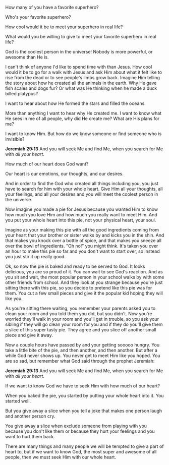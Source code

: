 How many of you have a favorite superhero?

Who's your favorite superhero?

How cool would it be to meet your superhero in real life?

What would you be willing to give to meet your favorite superhero in real life?

God is the coolest person in the universe! Nobody is more powerful, or awesome than He is.

I can't think of anyone I'd like to spend time with than Jesus. How cool would it be to go for a walk with Jesus and ask Him about what it felt like to rise from the dead or to see people's limbs grow back. Imagine Him telling the story about how he created all the animals in the earth. Why He gave fish scales and dogs fur? Or what was He thinking when he made a duck billed platypus?

I want to hear about how He formed the stars and filled the oceans.

More than anything I want to hear why He created me. I want to know what He sees in me of all people, why did He create me? What are His plans for me?

I want to know Him. But how do we know someone or find someone who is invisible?

**Jeremiah 29:13**
And you will seek Me and find Me, when you search for Me with *all your heart*.

How much of our heart does God want?

Our heart is our emotions, our thoughts, and our desires.

And in order to find the God who created all things including you, you just have to search for him with your whole heart. Give Him all your thoughts, all your feelings, and all your desires and you will meet the coolest person in the universe.

Now imagine you made a pie for Jesus because you wanted Him to know how much you love Him and how much you really want to meet Him. And you put your whole heart into this pie, not your physical heart, your soul.

Imagine as your making this pie with all the good ingredients coming from your heart that your brother or sister walks by and kicks you in the shin. And that makes you knock over a bottle of spice, and that makes you sneeze all over the bowl of ingredients. "Oh no!" you might think. It's taken you over an hour to make this pie so far and you don't want to start over, so instead you just stir it up really good.

Ok, so now the pie is baked and ready to be served to God. It looks delicious, you are so proud of it. You can wait to see God's reaction. And as you sit and wait, the most popular person in your school walks by with some other friends from school. And they look at you strange because you're just sitting there with this pie, so you decide to pretend like this pie was for them. You cut a few small pieces and give it the popular kid hoping they will like you.

As you're sitting there waiting, you remember your parents asked you to clean your room and you told them you did, but you didn't. Now you're worried they'll walk in your room and you'll get in trouble, so you ask your sibling if they will go clean your room for you and if they do you'll give them a slice of this super tasty pie. They agree and you slice off another small piece and give it away.

Now a couple hours have passed by and your getting sooooo hungry. You take a little bite of the pie, and then another, and then another. But after a while God never shows up. You never get to meet Him like you hoped. You are so sad, but remember what God said through the prophet Jeremiah:

**Jeremiah 29:13**
And you will seek Me and find Me, when you search for Me with *all your heart*.

If we want to know God we have to seek Him with how much of our heart?

When you baked the pie, you started by putting your whole heart into it. You started well.

But you give away a slice when you tell a joke that makes one person laugh and another person cry.

You give away a slice when exclude someone from playing with you because you don't like them or because they hurt your feelings and you want to hurt them back.

There are many things and many people we will be tempted to give a part of heart to, but if we want to know God, the most super and awesome of all people, then we must seek Him with our whole heart.